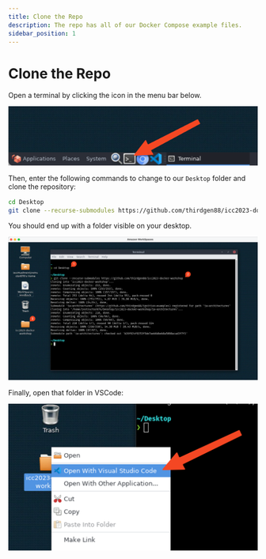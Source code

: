 ```yaml
---
title: Clone the Repo
description: The repo has all of our Docker Compose example files.
sidebar_position: 1
---
```

# Clone the Repo

Open a terminal by clicking the icon in the menu bar below.

![Terminal Icon](assets/terminal-icon-menubar.png)

Then, enter the following commands to change to our `Desktop` folder and clone the repository:

```bash
cd Desktop
git clone --recurse-submodules https://github.com/thirdgen88/icc2023-docker-workshop
```

You should end up with a folder visible on your desktop.

![Clone Repo](assets/clone-repo.png)

Finally, open that folder in VSCode:

![Open in VSCode](assets/open-in-vscode.png)
